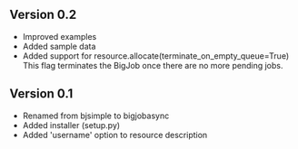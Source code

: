 Version 0.2
----------------------------------------------------------------------

* Improved examples
* Added sample data
* Added support for resource.allocate(terminate_on_empty_queue=True)
  This flag terminates the BigJob once there are no more pending jobs.


Version 0.1
----------------------------------------------------------------------

* Renamed from bjsimple to bigjobasync
* Added installer (setup.py)
* Added 'username' option to resource description
